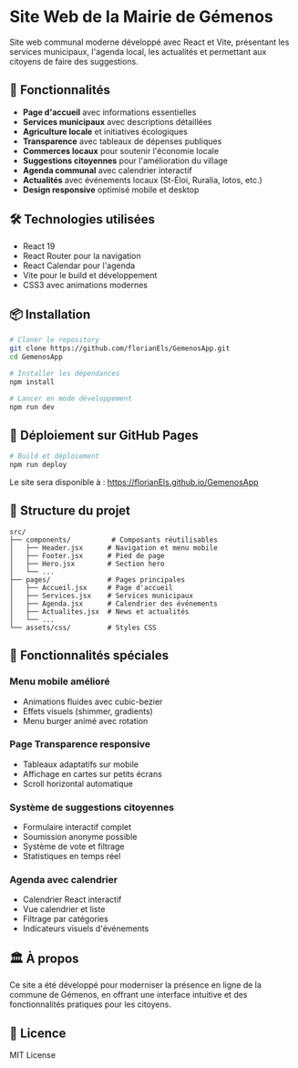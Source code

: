 # Site Web de la Mairie de Gémenos

Site web communal moderne développé avec React et Vite, présentant les services municipaux, l'agenda local, les actualités et permettant aux citoyens de faire des suggestions.

## 🚀 Fonctionnalités

- **Page d'accueil** avec informations essentielles
- **Services municipaux** avec descriptions détaillées
- **Agriculture locale** et initiatives écologiques
- **Transparence** avec tableaux de dépenses publiques
- **Commerces locaux** pour soutenir l'économie locale
- **Suggestions citoyennes** pour l'amélioration du village
- **Agenda communal** avec calendrier interactif
- **Actualités** avec événements locaux (St-Éloi, Ruralia, lotos, etc.)
- **Design responsive** optimisé mobile et desktop

## 🛠️ Technologies utilisées

- React 19
- React Router pour la navigation
- React Calendar pour l'agenda
- Vite pour le build et développement
- CSS3 avec animations modernes

## 📦 Installation

```bash
# Cloner le repository
git clone https://github.com/florianEls/GemenosApp.git
cd GemenosApp

# Installer les dépendances
npm install

# Lancer en mode développement
npm run dev
```

## 🚀 Déploiement sur GitHub Pages

```bash
# Build et déploiement
npm run deploy
```

Le site sera disponible à : https://florianEls.github.io/GemenosApp

## 📁 Structure du projet

```
src/
├── components/          # Composants réutilisables
│   ├── Header.jsx      # Navigation et menu mobile
│   ├── Footer.jsx      # Pied de page
│   ├── Hero.jsx        # Section hero
│   └── ...
├── pages/              # Pages principales
│   ├── Accueil.jsx     # Page d'accueil
│   ├── Services.jsx    # Services municipaux
│   ├── Agenda.jsx      # Calendrier des événements
│   ├── Actualites.jsx  # News et actualités
│   └── ...
└── assets/css/         # Styles CSS
```

## 🎨 Fonctionnalités spéciales

### Menu mobile amélioré
- Animations fluides avec cubic-bezier
- Effets visuels (shimmer, gradients)
- Menu burger animé avec rotation

### Page Transparence responsive
- Tableaux adaptatifs sur mobile
- Affichage en cartes sur petits écrans
- Scroll horizontal automatique

### Système de suggestions citoyennes
- Formulaire interactif complet
- Soumission anonyme possible
- Système de vote et filtrage
- Statistiques en temps réel

### Agenda avec calendrier
- Calendrier React interactif
- Vue calendrier et liste
- Filtrage par catégories
- Indicateurs visuels d'événements

## 🏛️ À propos

Ce site a été développé pour moderniser la présence en ligne de la commune de Gémenos, en offrant une interface intuitive et des fonctionnalités pratiques pour les citoyens.

## 📄 Licence

MIT License
